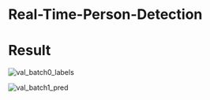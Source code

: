 # Real-Time-Person-Detection

# Result

![val_batch0_labels](https://github.com/user-attachments/assets/9ecf9eb1-e685-4d92-a591-84349c1b922a)






![val_batch1_pred](https://github.com/user-attachments/assets/3ece0840-3e1e-4b6c-8f37-13ed70d57832)


